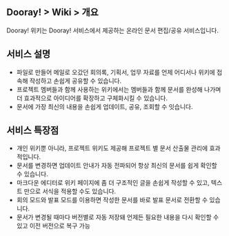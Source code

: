 ## Dooray! > Wiki > 개요

Dooray! 위키는 Dooray! 서비스에서 제공하는 온라인 문서 편집/공유 서비스입니다.


##  서비스 설명
- 파일로 만들어 메일로 오갔던 회의록, 기획서, 업무 자료를 언제 어디서나 위키에 접속해 작성하고 손쉽게 공유할 수 있습니다.
- 프로젝트 멤버들과 함께 사용하는 위키에서는 멤버들과 함께 문서를 완성해 나가며 더 효과적으로 아이디어를 확장하고 구체화시킬 수 있습니다.
- 문서에 가장 최신의 내용을 손쉽게 업데이트, 공유, 조회할 수 잇습니다.

##  서비스 특장점
- 개인 위키뿐 아니라, 프로젝트 위키도 제공해 프로젝트 별 문서 산출물 관리에 효과적입니다.
- 문서를 변경하면 업데이트 안내가 자동 전파되어 항상 최신의 문서를 쉽게 확인할 수 있습니다.
- 마크다운 에디터로 위키 페이지에 좀 더 구조적인 글을 손쉽게 작성할 수 있고, 텍스트 만으로 서식을 적용할 수도 있습니다.
- 회의 모드와 발표 모드를 이용하면 작성한 문서를 바로 발표 문서로 전환할 수 있습니다.
- 문서가 변경될 때마다 버전별로 자동 저장돼 언제든 필요한 내용을 다시 확인할 수 있고 이전 버전으로 복구 가능






